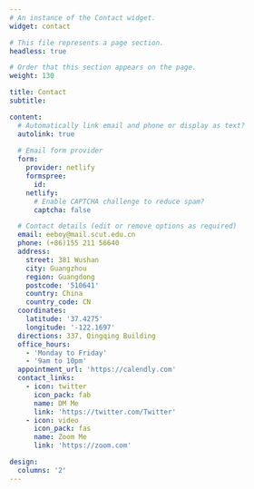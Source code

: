 ```yaml
---
# An instance of the Contact widget.
widget: contact

# This file represents a page section.
headless: true

# Order that this section appears on the page.
weight: 130

title: Contact
subtitle:

content:
  # Automatically link email and phone or display as text?
  autolink: true
  
  # Email form provider
  form:
    provider: netlify
    formspree:
      id:
    netlify:
      # Enable CAPTCHA challenge to reduce spam?
      captcha: false

  # Contact details (edit or remove options as required)
  email: eeboy@mail.scut.edu.cn
  phone: (+86)155 211 56640
  address:
    street: 381 Wushan
    city: Guangzhou
    region: Guangdong
    postcode: '510641'
    country: China
    country_code: CN
  coordinates:
    latitude: '37.4275'
    longitude: '-122.1697'
  directions: 337, Qingqing Building
  office_hours:
    - 'Monday to Friday'
    - '9am to 10pm'
  appointment_url: 'https://calendly.com'
  contact_links:
    - icon: twitter
      icon_pack: fab
      name: DM Me
      link: 'https://twitter.com/Twitter'
    - icon: video
      icon_pack: fas
      name: Zoom Me
      link: 'https://zoom.com'

design:
  columns: '2'
---
```

